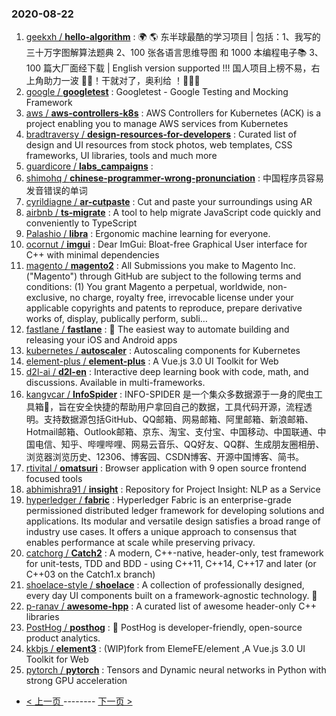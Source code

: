 ### 2020-08-22 
1. [
        geekxh /
**hello-algorithm**](https://github.com/geekxh/hello-algorithm) : 🌍 🌎 东半球最酷的学习项目 | 包括：1、我写的三十万字图解算法题典 2、100 张各语言思维导图 和 1000 本编程电子📚 3、100 篇大厂面经下载 | English version supported !!! 国人项目上榜不易，右上角助力一波 🚀🚀！干就对了，奥利给 ！💪💪💪
1. [
        google /
**googletest**](https://github.com/google/googletest) : Googletest - Google Testing and Mocking Framework
1. [
        aws /
**aws-controllers-k8s**](https://github.com/aws/aws-controllers-k8s) : AWS Controllers for Kubernetes (ACK) is a project enabling you to manage AWS services from Kubernetes
1. [
        bradtraversy /
**design-resources-for-developers**](https://github.com/bradtraversy/design-resources-for-developers) : Curated list of design and UI resources from stock photos, web templates, CSS frameworks, UI libraries, tools and much more
1. [
        guardicore /
**labs_campaigns**](https://github.com/guardicore/labs_campaigns) : 
1. [
        shimohq /
**chinese-programmer-wrong-pronunciation**](https://github.com/shimohq/chinese-programmer-wrong-pronunciation) : 中国程序员容易发音错误的单词
1. [
        cyrildiagne /
**ar-cutpaste**](https://github.com/cyrildiagne/ar-cutpaste) : Cut and paste your surroundings using AR
1. [
        airbnb /
**ts-migrate**](https://github.com/airbnb/ts-migrate) : A tool to help migrate JavaScript code quickly and conveniently to TypeScript
1. [
        Palashio /
**libra**](https://github.com/Palashio/libra) : Ergonomic machine learning for everyone.
1. [
        ocornut /
**imgui**](https://github.com/ocornut/imgui) : Dear ImGui: Bloat-free Graphical User interface for C++ with minimal dependencies
1. [
        magento /
**magento2**](https://github.com/magento/magento2) : All Submissions you make to Magento Inc. ("Magento") through GitHub are subject to the following terms and conditions: (1) You grant Magento a perpetual, worldwide, non-exclusive, no charge, royalty free, irrevocable license under your applicable copyrights and patents to reproduce, prepare derivative works of, display, publically perform, subli…
1. [
        fastlane /
**fastlane**](https://github.com/fastlane/fastlane) : 🚀 The easiest way to automate building and releasing your iOS and Android apps
1. [
        kubernetes /
**autoscaler**](https://github.com/kubernetes/autoscaler) : Autoscaling components for Kubernetes
1. [
        element-plus /
**element-plus**](https://github.com/element-plus/element-plus) : A Vue.js 3.0 UI Toolkit for Web
1. [
        d2l-ai /
**d2l-en**](https://github.com/d2l-ai/d2l-en) : Interactive deep learning book with code, math, and discussions. Available in multi-frameworks.
1. [
        kangvcar /
**InfoSpider**](https://github.com/kangvcar/InfoSpider) : INFO-SPIDER 是一个集众多数据源于一身的爬虫工具箱🧰，旨在安全快捷的帮助用户拿回自己的数据，工具代码开源，流程透明。支持数据源包括GitHub、QQ邮箱、网易邮箱、阿里邮箱、新浪邮箱、Hotmail邮箱、Outlook邮箱、京东、淘宝、支付宝、中国移动、中国联通、中国电信、知乎、哔哩哔哩、网易云音乐、QQ好友、QQ群、生成朋友圈相册、浏览器浏览历史、12306、博客园、CSDN博客、开源中国博客、简书。
1. [
        rtivital /
**omatsuri**](https://github.com/rtivital/omatsuri) : Browser application with 9 open source frontend focused tools
1. [
        abhimishra91 /
**insight**](https://github.com/abhimishra91/insight) : Repository for Project Insight: NLP as a Service
1. [
        hyperledger /
**fabric**](https://github.com/hyperledger/fabric) : Hyperledger Fabric is an enterprise-grade permissioned distributed ledger framework for developing solutions and applications. Its modular and versatile design satisfies a broad range of industry use cases. It offers a unique approach to consensus that enables performance at scale while preserving privacy.
1. [
        catchorg /
**Catch2**](https://github.com/catchorg/Catch2) : A modern, C++-native, header-only, test framework for unit-tests, TDD and BDD - using C++11, C++14, C++17 and later (or C++03 on the Catch1.x branch)
1. [
        shoelace-style /
**shoelace**](https://github.com/shoelace-style/shoelace) : A collection of professionally designed, every day UI components built on a framework-agnostic technology. 🥾
1. [
        p-ranav /
**awesome-hpp**](https://github.com/p-ranav/awesome-hpp) : A curated list of awesome header-only C++ libraries
1. [
        PostHog /
**posthog**](https://github.com/PostHog/posthog) : 🦔 PostHog is developer-friendly, open-source product analytics.
1. [
        kkbjs /
**element3**](https://github.com/kkbjs/element3) : (WIP)fork from ElemeFE/element ,A Vue.js 3.0 UI Toolkit for Web
1. [
        pytorch /
**pytorch**](https://github.com/pytorch/pytorch) : Tensors and Dynamic neural networks in Python with strong GPU acceleration 

- [ < 上一页 ](https://github.com/able8/github-trending-daily-record/blob/master/2020-08-21.md) -------- [ 下一页 > ](https://github.com/able8/github-trending-daily-record/blob/master/2020-08-23.md)